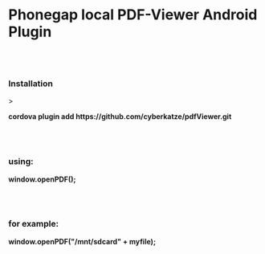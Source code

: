 <h1>Phonegap local PDF-Viewer Android Plugin</h1>
<br/><br/>
<h3>Installation</h3>>
<p><b>cordova plugin add https://github.com/cyberkatze/pdfViewer.git</b></p>
<br/><br/>
<h3>using:</h3>
<p><b>window.openPDF(<fileName_on_SDCARD>);</b></p>
<br/><br/>
<h3>for example:</h3>
<p><b>window.openPDF("/mnt/sdcard" + myfile);</b></p>
